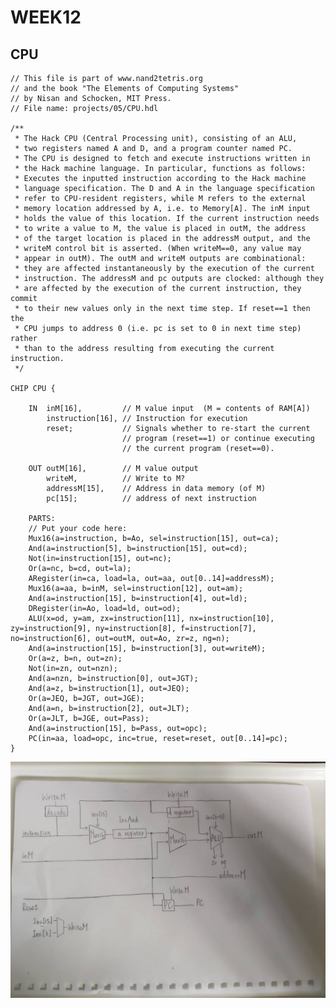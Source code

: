 # WEEK12
## CPU
    // This file is part of www.nand2tetris.org
    // and the book "The Elements of Computing Systems"
    // by Nisan and Schocken, MIT Press.
    // File name: projects/05/CPU.hdl

    /**
     * The Hack CPU (Central Processing unit), consisting of an ALU,
     * two registers named A and D, and a program counter named PC.
     * The CPU is designed to fetch and execute instructions written in 
     * the Hack machine language. In particular, functions as follows:
     * Executes the inputted instruction according to the Hack machine 
     * language specification. The D and A in the language specification
     * refer to CPU-resident registers, while M refers to the external
     * memory location addressed by A, i.e. to Memory[A]. The inM input 
     * holds the value of this location. If the current instruction needs 
     * to write a value to M, the value is placed in outM, the address 
     * of the target location is placed in the addressM output, and the 
     * writeM control bit is asserted. (When writeM==0, any value may 
     * appear in outM). The outM and writeM outputs are combinational: 
     * they are affected instantaneously by the execution of the current 
     * instruction. The addressM and pc outputs are clocked: although they 
     * are affected by the execution of the current instruction, they commit 
     * to their new values only in the next time step. If reset==1 then the 
     * CPU jumps to address 0 (i.e. pc is set to 0 in next time step) rather 
     * than to the address resulting from executing the current instruction. 
     */

    CHIP CPU {

        IN  inM[16],         // M value input  (M = contents of RAM[A])
            instruction[16], // Instruction for execution
            reset;           // Signals whether to re-start the current
                             // program (reset==1) or continue executing
                             // the current program (reset==0).

        OUT outM[16],        // M value output
            writeM,          // Write to M? 
            addressM[15],    // Address in data memory (of M)
            pc[15];          // address of next instruction

        PARTS:
        // Put your code here:
        Mux16(a=instruction, b=Ao, sel=instruction[15], out=ca);
        And(a=instruction[5], b=instruction[15], out=cd);
        Not(in=instruction[15], out=nc);
        Or(a=nc, b=cd, out=la);
        ARegister(in=ca, load=la, out=aa, out[0..14]=addressM);
        Mux16(a=aa, b=inM, sel=instruction[12], out=am);
        And(a=instruction[15], b=instruction[4], out=ld);
        DRegister(in=Ao, load=ld, out=od);
        ALU(x=od, y=am, zx=instruction[11], nx=instruction[10], zy=instruction[9], ny=instruction[8], f=instruction[7], no=instruction[6], out=outM, out=Ao, zr=z, ng=n);
        And(a=instruction[15], b=instruction[3], out=writeM);
        Or(a=z, b=n, out=zn);
        Not(in=zn, out=nzn);
        And(a=nzn, b=instruction[0], out=JGT);
        And(a=z, b=instruction[1], out=JEQ);
        Or(a=JEQ, b=JGT, out=JGE);
        And(a=n, b=instruction[2], out=JLT);
        Or(a=JLT, b=JGE, out=Pass);
        And(a=instruction[15], b=Pass, out=opc);
        PC(in=aa, load=opc, inc=true, reset=reset, out[0..14]=pc);
    }

![week12](./co109a/123214.jpg)